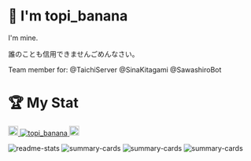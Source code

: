 # 👋 I'm topi_banana

I'm mine.

誰のことも信用できませんごめんなさい。

Team member for:
  @TaichiServer
  @SinaKitagami
  @SawashiroBot

# 🏆 My Stat

<p align="left">
  <a href="http://twitter.com/topi_banana">
    <img height="20" src="https://img.shields.io/twitter/follow/topi_banana?style=flat" />
  </a>
  <a href="https://github.com/topi-banana">
    <img src="https://komarev.com/ghpvc/?username=topi-banana" alt="topi_banana" />
  </a>
  <a href="https://github.com/topi-banana">
    <img height="20" src="https://img.shields.io/github/followers/topi-banana?label=follow&logo=github&style=flat" />
  </a>
</p>

![readme-stats](https://github-readme-stats.vercel.app/api?username=topi-banana&show_icons=true&theme=dark)
![summary-cards](http://github-profile-summary-cards.vercel.app/api/cards/profile-details?username=topi-banana&theme=github_dark)
![summary-cards](http://github-profile-summary-cards.vercel.app/api/cards/repos-per-language?username=topi-banana&theme=github_dark)
![summary-cards](http://github-profile-summary-cards.vercel.app/api/cards/most-commit-language?username=topi-banana&theme=github_dark)
